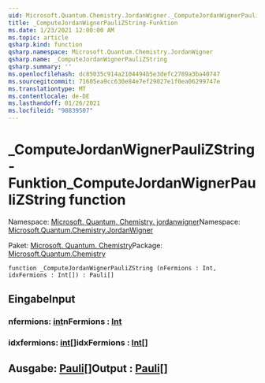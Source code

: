 ```yaml
---
uid: Microsoft.Quantum.Chemistry.JordanWigner._ComputeJordanWignerPauliZString
title: _ComputeJordanWignerPauliZString-Funktion
ms.date: 1/23/2021 12:00:00 AM
ms.topic: article
qsharp.kind: function
qsharp.namespace: Microsoft.Quantum.Chemistry.JordanWigner
qsharp.name: _ComputeJordanWignerPauliZString
qsharp.summary: ''
ms.openlocfilehash: dc85035c914a2104494b5e3defc2789a3ba40747
ms.sourcegitcommit: 71605ea9cc630e84e7ef29027e1f0ea06299747e
ms.translationtype: MT
ms.contentlocale: de-DE
ms.lasthandoff: 01/26/2021
ms.locfileid: "98839507"
---
```

# <a name="_computejordanwignerpaulizstring-function"></a><span data-ttu-id="2a6f9-102">_ComputeJordanWignerPauliZString-Funktion</span><span class="sxs-lookup"><span data-stu-id="2a6f9-102">_ComputeJordanWignerPauliZString function</span></span>

<span data-ttu-id="2a6f9-103">Namespace: [Microsoft. Quantum. Chemistry. jordanwigner](xref:Microsoft.Quantum.Chemistry.JordanWigner)</span><span class="sxs-lookup"><span data-stu-id="2a6f9-103">Namespace: [Microsoft.Quantum.Chemistry.JordanWigner](xref:Microsoft.Quantum.Chemistry.JordanWigner)</span></span>

<span data-ttu-id="2a6f9-104">Paket: [Microsoft. Quantum. Chemistry](https://nuget.org/packages/Microsoft.Quantum.Chemistry)</span><span class="sxs-lookup"><span data-stu-id="2a6f9-104">Package: [Microsoft.Quantum.Chemistry](https://nuget.org/packages/Microsoft.Quantum.Chemistry)</span></span>




```qsharp
function _ComputeJordanWignerPauliZString (nFermions : Int, idxFermions : Int[]) : Pauli[]
```


## <a name="input"></a><span data-ttu-id="2a6f9-105">Eingabe</span><span class="sxs-lookup"><span data-stu-id="2a6f9-105">Input</span></span>

### <a name="nfermions--int"></a><span data-ttu-id="2a6f9-106">nfermions: [int](xref:microsoft.quantum.lang-ref.int)</span><span class="sxs-lookup"><span data-stu-id="2a6f9-106">nFermions : [Int](xref:microsoft.quantum.lang-ref.int)</span></span>




### <a name="idxfermions--int"></a><span data-ttu-id="2a6f9-107">idxfermions: [int](xref:microsoft.quantum.lang-ref.int)[]</span><span class="sxs-lookup"><span data-stu-id="2a6f9-107">idxFermions : [Int](xref:microsoft.quantum.lang-ref.int)[]</span></span>





## <a name="output--pauli"></a><span data-ttu-id="2a6f9-108">Ausgabe: [Pauli](xref:microsoft.quantum.lang-ref.pauli)[]</span><span class="sxs-lookup"><span data-stu-id="2a6f9-108">Output : [Pauli](xref:microsoft.quantum.lang-ref.pauli)[]</span></span>

